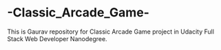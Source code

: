 # -Classic_Arcade_Game-
This is Gaurav repository for  Classic Arcade Game  project in Udacity Full Stack Web Developer Nanodegree.
